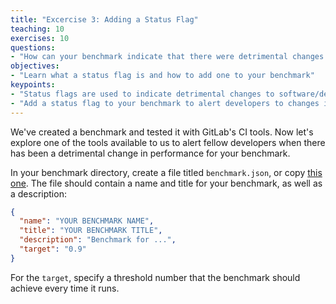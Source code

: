 ```yaml
---
title: "Excercise 3: Adding a Status Flag"
teaching: 10
exercises: 10
questions:
- "How can your benchmark indicate that there were detrimental changes to software or detector design?"
objectives:
- "Learn what a status flag is and how to add one to your benchmark"
keypoints:
- "Status flags are used to indicate detrimental changes to software/detector design"
- "Add a status flag to your benchmark to alert developers to changes in performance"
---
```


We've created a benchmark and tested it with GitLab's CI tools. Now let's explore one of the tools available to us to alert fellow developers when there has been a detrimental change in performance for your benchmark.

In your benchmark directory, create a file titled `benchmark.json`, or copy [this one](https://github.com/eic/tutorial-developing-benchmarks/blob/gh-pages/files/benchmark.json). The file should contain a name and title for your benchmark, as well as a description:
```json
{
  "name": "YOUR BENCHMARK NAME",
  "title": "YOUR BENCHMARK TITLE",
  "description": "Benchmark for ...",
  "target": "0.9"
}
```
For the `target`, specify a threshold number that the benchmark should achieve every time it runs.
